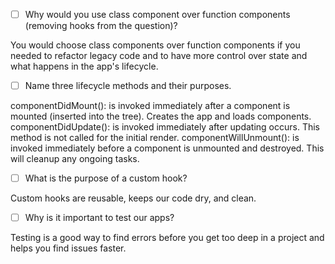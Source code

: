 - [ ] Why would you use class component over function components (removing hooks from the question)?

You would choose class components over function components if you needed to refactor legacy code and to have more control over state and what happens in the app's lifecycle.

- [ ] Name three lifecycle methods and their purposes.

componentDidMount(): is invoked immediately after a component is mounted (inserted into the tree). Creates the app and loads components.
componentDidUpdate(): is invoked immediately after updating occurs. This method is not called for the initial render.
componentWillUnmount(): is invoked immediately before a component is unmounted and destroyed. This will cleanup any ongoing tasks.

- [ ] What is the purpose of a custom hook?

Custom hooks are reusable, keeps our code dry, and clean.

- [ ] Why is it important to test our apps?

Testing is a good way to find errors before you get too deep in a project and helps you find issues faster.
